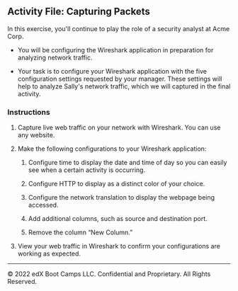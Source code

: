## Activity File: Capturing Packets 


In this exercise, you'll continue to play the role of a security analyst at Acme Corp. 

- You will be configuring the Wireshark application in preparation for analyzing network traffic.

- Your task is to configure your Wireshark application with the five configuration settings requested by your manager. These settings will help to analyze Sally's network traffic, which we will captured in the final activity.

### Instructions 
      
1. Capture live web traffic on your network with Wireshark. You can use any website. 

2. Make the following configurations to your Wireshark application:

    1) Configure time to display the date and time of day so you can easily see when a certain activity is occurring.

    2) Configure HTTP to display as a distinct color of your choice.

    3) Configure the network translation to display the webpage being accessed.

    4) Add additional columns, such as source and destination port.

    5) Remove the column “New Column.”

 3. View your web traffic in Wireshark to confirm your configurations are working as expected.

---
 © 2022 edX Boot Camps LLC. Confidential and Proprietary. All Rights Reserved.